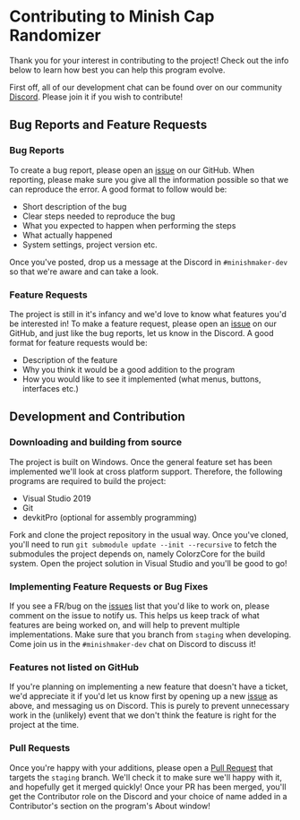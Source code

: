 # Contributing to Minish Cap Randomizer

Thank you for your interest in contributing to the project! Check out the info below to learn how best you can help this program evolve.

First off, all of our development chat can be found over on our community [Discord](https://minishmaker.com/discord). Please join it if you wish to contribute!

## Bug Reports and Feature Requests

### Bug Reports
To create a bug report, please open an [issue](https://github.com/minishmaker/randomizer/issues) on our GitHub. When reporting, please make sure you give all the information possible so that we can reproduce the error. A good format to follow would be:

- Short description of the bug
- Clear steps needed to reproduce the bug
- What you expected to happen when performing the steps
- What actually happened
- System settings, project version etc.

Once you've posted, drop us a message at the Discord in `#minishmaker-dev` so that we're aware and can take a look.

### Feature Requests

The project is still in it's infancy and we'd love to know what features you'd be interested in! To make a feature request, please open an [issue](https://github.com/minishmaker/randomizer/issues) on our GitHub, and just like the bug reports, let us know in the Discord. A good format for feature requests would be:

- Description of the feature
- Why you think it would be a good addition to the program
- How you would like to see it implemented (what menus, buttons, interfaces etc.)

## Development and Contribution

### Downloading and building from source
The project is built on Windows. Once the general feature set has been implemented we'll look at cross platform support. Therefore, the following programs are required to build the project:

- Visual Studio 2019
- Git
- devkitPro (optional for assembly programming)

Fork and clone the project repository in the usual way. Once you've cloned, you'll need to run `git submodule update --init --recursive` to fetch the submodules the project depends on, namely ColorzCore for the build system. Open the project solution in Visual Studio and you'll be good to go!

### Implementing Feature Requests or Bug Fixes
If you see a FR/bug on the [issues](https://github.com/minishmaker/randomizer/issues) list that you'd like to work on, please comment on the issue to notify us. This helps us keep track of what features are being worked on, and will help to prevent multiple implementations. Make sure that you branch from `staging` when developing. Come join us in the `#minishmaker-dev` chat on Discord to discuss it!

### Features not listed on GitHub
If you're planning on implementing a new feature that doesn't have a ticket, we'd appreciate it if you'd let us know first by opening up a new [issue](https://github.com/minishmaker/randomizer/issues) as above, and messaging us on Discord. This is purely to prevent unnecessary work in the (unlikely) event that we don't think the feature is right for the project at the time.

### Pull Requests
Once you're happy with your additions, please open a [Pull Request](https://github.com/minishmaker/randomizer/pulls) that targets the `staging` branch.
We'll check it to make sure we'll happy with it, and hopefully get it merged quickly! Once your PR has been merged, you'll get the Contributor role on the Discord and your choice of name added in a Contributor's section on the program's About window!

